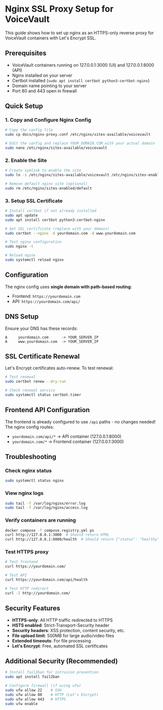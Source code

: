 # Nginx SSL Proxy Setup for VoiceVault

This guide shows how to set up nginx as an HTTPS-only reverse proxy for VoiceVault containers with Let's Encrypt SSL.

## Prerequisites

- VoiceVault containers running on 127.0.0.1:3000 (UI) and 127.0.0.1:8000 (API)
- Nginx installed on your server
- Certbot installed (`sudo apt install certbot python3-certbot-nginx`)
- Domain name pointing to your server
- Port 80 and 443 open in firewall

## Quick Setup

### 1. Copy and Configure Nginx Config

```bash
# Copy the config file
sudo cp docs/nginx-proxy.conf /etc/nginx/sites-available/voicevault

# Edit the config and replace YOUR_DOMAIN.COM with your actual domain
sudo nano /etc/nginx/sites-available/voicevault
```

### 2. Enable the Site

```bash
# Create symlink to enable the site
sudo ln -s /etc/nginx/sites-available/voicevault /etc/nginx/sites-enabled/

# Remove default nginx site (optional)
sudo rm /etc/nginx/sites-enabled/default
```

### 3. Setup SSL Certificate

```bash
# Install certbot if not already installed
sudo apt update
sudo apt install certbot python3-certbot-nginx

# Get SSL certificate (replace with your domain)
sudo certbot --nginx -d yourdomain.com -d www.yourdomain.com

# Test nginx configuration
sudo nginx -t

# Reload nginx
sudo systemctl reload nginx
```

## Configuration

The nginx config uses **single domain with path-based routing**:
- Frontend: `https://yourdomain.com`
- API: `https://yourdomain.com/api/`

## DNS Setup

Ensure your DNS has these records:

```
A     yourdomain.com      -> YOUR_SERVER_IP
A     www.yourdomain.com  -> YOUR_SERVER_IP
```

## SSL Certificate Renewal

Let's Encrypt certificates auto-renew. To test renewal:

```bash
# Test renewal
sudo certbot renew --dry-run

# Check renewal service
sudo systemctl status certbot.timer
```

## Frontend API Configuration

The frontend is already configured to use `/api` paths - no changes needed! The nginx config routes:
- `yourdomain.com/api/*` → API container (127.0.0.1:8000)
- `yourdomain.com/*` → Frontend container (127.0.0.1:3000)

## Troubleshooting

### Check nginx status
```bash
sudo systemctl status nginx
```

### View nginx logs
```bash
sudo tail -f /var/log/nginx/error.log
sudo tail -f /var/log/nginx/access.log
```

### Verify containers are running
```bash
docker compose -f compose.registry.yml ps
curl http://127.0.0.1:3000  # Should return HTML
curl http://127.0.0.1:8000/health  # Should return {"status": "healthy"}
```

### Test HTTPS proxy
```bash
# Test frontend
curl https://yourdomain.com/

# Test API
curl https://yourdomain.com/api/health

# Test HTTP redirect
curl -I http://yourdomain.com/
```

## Security Features

- **HTTPS-only**: All HTTP traffic redirected to HTTPS
- **HSTS enabled**: Strict-Transport-Security header
- **Security headers**: XSS protection, content security, etc.
- **File upload limit**: 500MB for large audio/video files
- **Extended timeouts**: For file processing
- **Let's Encrypt**: Free, automated SSL certificates

## Additional Security (Recommended)

```bash
# Install fail2ban for intrusion prevention
sudo apt install fail2ban

# Configure firewall (if using ufw)
sudo ufw allow 22    # SSH
sudo ufw allow 80    # HTTP (Let's Encrypt)
sudo ufw allow 443   # HTTPS
sudo ufw enable
```